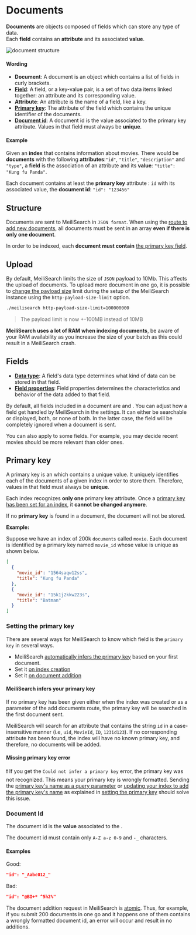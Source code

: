 # Documents

**Documents** are objects composed of fields which can store any type of data.</br>
Each **field** contains an **attribute** and its associated **value**.

![document structure](/document_structure.svg)

#### Wording

- **Document**: A document is an object which contains a list of fields in curly brackets.
- **[Field](/guides/main_concepts/documents.md#fields)**: A field, or a key-value pair, is a set of two data items linked together: an attribute and its corresponding value.
- **Attribute**: An attribute is the name of a field, like a key.
- **[Primary key](/guides/main_concepts/documents.md#primary-key)**: The attribute of the field which contains the unique identifier of the documents.
- **[Document id](/guides/main_concepts/documents.md#document-id)**: A document id is the value associated to the primary key attribute. Values in that field must always be **unique**.

#### Example

Given an **index** that contains information about movies. There would be **documents** with the following **attributes**:`"id"`, `"title"`, `"description"` and `"type"`, a **field** is the association of an attribute and its **value**: `"title": "Kung fu Panda"`.

Each document contains at least the **primary key** attribute : `id` with its associated value, the **document id**: `"id": "123456"`

## Structure

Documents are sent to MeiliSearch in `JSON format`.
When using the [route to add new documents](/references/documents.md#add-or-update-documents), all documents must be sent in an array **even if there is only one document**.

<code-samples id="documents_guide_add_movie_1" />

In order to be indexed, each **document must contain** [the primary key field](/guides/main_concepts/documents.md#primary-key).

## Upload

By default, MeiliSearch limits the size of `JSON` payload to 10Mb. This affects the upload of documents.
To upload more document in one go, it is possible to [change the payload size](/guides/advanced_guides/configuration.md#payload-size-limit) limit during the setup of the MeiliSearch instance using the `http-payload-size-limit` option.

```bash
./meilisearch http-payload-size-limit=100000000
```

> The payload limit is now +-100MB instead of 10MB

**MeiliSearch uses a lot of RAM when indexing documents**, be aware of your RAM availability as you increase the size of your batch as this could result in a MeiliSearch crash.

## Fields

- **[Data type](/guides/advanced_guides/datatypes.md)**: A field's data type determines what kind of data can be stored in that field.
- **[Field properties](/guides/advanced_guides/field_properties.md)**: Field properties determines the characteristics and behavior of the data added to that field.

By default, all fields included in a document are <clientGlossary word="searchable" /> and <clientGlossary word="displayed" />.
You can adjust how a field get handled by MeiliSearch in the settings. It can either be searchable or displayed, both, or none of both. In the latter case, the field will be completely ignored when a document is sent.

You can also apply <clientGlossary word="ranking rules" /> to some fields. For example, you may decide recent movies should be more relevant than older ones.

## Primary key

A primary key is an <clientGlossary word="attribute" /> which contains a unique value. It uniquely identifies each of the documents of a given index in order to store them. Therefore, values in that field must always be **unique**.

Each index recognizes **only one** primary key attribute. Once a [primary key has been set for an index](/guides/main_concepts/documents.md#setting-the-primary-key), it **cannot be changed anymore**.

If no **primary key** is found in a document, the document will not be stored.

**Example:**

Suppose we have an index of 200k `documents` called `movie`. Each document is identified by a primary key named `movie_id` whose value is unique as shown below.

```json
[
  {
    "movie_id": "1564saqw12ss",
    "title": "Kung fu Panda"
  },
  {
    "movie_id": "15k1j2kkw223s",
    "title": "Batman"
  }
]
```

### Setting the primary key

There are several ways for MeiliSearch to know which field is the `primary key` in several ways.

- MeiliSearch [automatically infers the primary key](/guides/main_concepts/documents.md#meilisearch-infers-your-primary-key) based on your first document.
- Set it [on index creation](/references/indexes.md#create-an-index)
- Set it [on document addition](/references/documents.md#add-or-replace-documents)

#### MeiliSearch infers your primary key

If no primary key has been given either when the index was created or as a parameter of the add documents route, the primary key will be searched in the first document sent.

MeiliSearch will search for an attribute that contains the string `id` in a case-insensitive manner (i.e, `uid`, `MovieId`, `ID`, `123id123`).
If no corresponding attribute has been found, the index will have no known primary key, and therefore, no documents will be added.

#### Missing primary key error

❗️ If you get the `Could not infer a primary key` error, the primary key was not recognized. This means your primary key is wrongly formatted. Sending the [primary key's name as a query parameter](/references/documents.md#add-or-replace-documents) or [updating your index to add the primary key's name](/references/indexes.md#create-an-index) as explained in [setting the primary key](/guides/main_concepts/documents.md#primary-key) should solve this issue.

### Document Id

The document id is the **value** associated to the <clientGlossary word="primary key"/>.

The document id must contain only `A-Z a-z 0-9` and `-_` characters.

#### Examples

Good:

```json
"id": "_Aabc012_"
```

Bad:

```json
"id": "@BI+* ^5h2%"
```

The document addition request in MeiliSearch is <!-- prettier-ignore -->[atomic](https://en.wikipedia.org/wiki/Atomicity_(database_systems)). Thus, for example, if you submit 200 documents in one go and it happens one of them contains a wrongly formatted document id, an error will occur and result in no additions.
